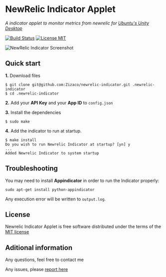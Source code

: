 # NewRelic Indicator Applet

_A indicator applet to monitor metrics from newrelic for [Ubuntu's Unity Desktop](https://unity.ubuntu.com/)_

[![Build Status](https://travis-ci.org/Zizaco/newrelic-indicator.svg?branch=master)](https://travis-ci.org/Zizaco/newrelic-indicator)
[![License MIT](http://img.shields.io/badge/license-MIT-blue.svg)](http://opensource.org/licenses/MIT)

![NewRelic Indicator Screenshot](https://cloud.githubusercontent.com/assets/777635/25009105/ef94a794-203b-11e7-9745-c9720d94fc9e.png)

## Quick start

**1.** Download files

    $ git clone git@github.com:Zizaco/newrelic-indicator.git .newrelic-indicator
    $ cd .newrelic-indicator

**2.** Add your **API Key** and your **App ID** to `config.json`

**3.** Install the dependencies

    $ sudo make

**4.** Add the indicator to run at startup.

    $ make install
    Do you wish to run Newrelic Indicator at startup? [yn] y
    ...
    Added Newrelic Indicator to system startup

## Troubleshooting

You may need to install **Appindicator** in order to run the Indicator properly:

    sudo apt-get install python-appindicator

Any execution error will be written to `output.log`.

## License

Newrelic Indicator Applet is free software distributed under the terms of the [MIT license](http://opensource.org/licenses/MIT)

## Aditional information

Any questions, feel free to contact me

Any issues, please [report here](https://github.com/Zizaco/newrelic-indicator/issues)
